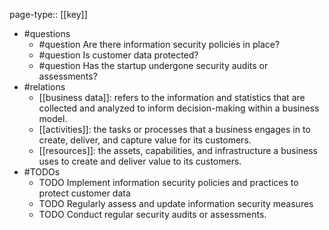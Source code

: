 page-type:: [[key]]
- #questions
	- #question Are there information security policies in place?
	- #question Is customer data protected?
	- #question Has the startup undergone security audits or assessments?
- #relations
	- [[business data]]: refers to the information and statistics that are collected and analyzed to inform decision-making within a business model.
	- [[activities]]: the tasks or processes that a business engages in to create, deliver, and capture value for its customers.
	- [[resources]]: the assets, capabilities, and infrastructure a business uses to create and deliver value to its customers.
- #TODOs
	- TODO Implement information security policies and practices to protect customer data
	- TODO  Regularly assess and update information security measures
	- TODO  Conduct regular security audits or assessments.

